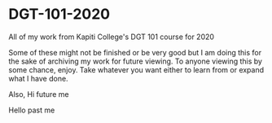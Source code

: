 # DGT-101-2020
All of my work from Kapiti College's DGT 101 course for 2020

Some of these might not be finished or be very good but I am doing this for the sake of archiving my work for future viewing.
To anyone viewing this by some chance, enjoy. Take whatever you want either to learn from or expand what I have done.

Also, Hi future me

Hello past me
